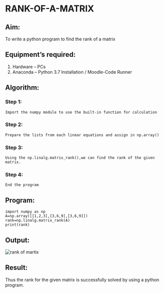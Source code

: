 # RANK-OF-A-MATRIX
## Aim:
To write a python program to find the rank of a matrix
## Equipment’s required:
1. 	Hardware – PCs
2. 	Anaconda – Python 3.7 Installation / Moodle-Code Runner
## Algorithm:
### Step 1:
    Import the numpy module to use the built-in function for calculation
### Step 2:
    Prepare the lists from each linear equations and assign in np.array()
### Step 3:
    Using the np.linalg.matrix_rank(),we can find the rank of the given matrix.  
### Step 4:
    End the program
## Program:
    import numpy as np
    A=np.array([[1,2,3],[3,6,9],[3,6,9]])
    rank=np.linalg.matrix_rank(A)
    print(rank)
## Output:
   ![rank of martix](https://user-images.githubusercontent.com/120539823/211049448-cbaeae90-ed53-4909-9272-6332921d21ea.png)

## Result:
Thus the rank for the given matrix is successfully solved by  using a python program.

